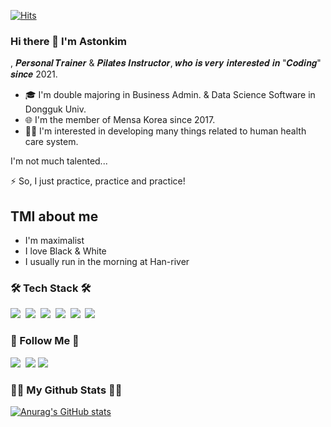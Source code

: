 [![Hits](https://hits.seeyoufarm.com/api/count/incr/badge.svg?url=https%3A%2F%2Fgithub.com%2Fastonkim%2Fhit-counter&count_bg=%23000000&title_bg=%23F70000&icon=github.svg&icon_color=%23FFFFFF&title=hits&edge_flat=false)](https://hits.seeyoufarm.com)

### Hi there 👋  I'm Astonkim  

, 𝑷𝒆𝒓𝒔𝒐𝒏𝒂𝒍 𝑻𝒓𝒂𝒊𝒏𝒆𝒓 & 𝑷𝒊𝒍𝒂𝒕𝒆𝒔 𝑰𝒏𝒔𝒕𝒓𝒖𝒄𝒕𝒐𝒓, 𝒘𝒉𝒐 𝒊𝒔 𝒗𝒆𝒓𝒚 𝒊𝒏𝒕𝒆𝒓𝒆𝒔𝒕𝒆𝒅 𝒊𝒏 "𝑪𝒐𝒅𝒊𝒏𝒈" 𝒔𝒊𝒏𝒄𝒆 2021.

- 🎓 I'm double majoring in Business Admin. & Data Science Software in Dongguk Univ.
- 🌐 I'm the member of Mensa Korea since 2017.
- 🧑‍💻 I'm interested in developing many things related to human health care system.

I'm not much talented...

⚡️ So, I just practice, practice and practice!

## TMI about me
- I'm maximalist
- I love Black & White
- I usually run in the morning at Han-river



<h3>🛠 Tech Stack 🛠</h3>
<p>
  <img src="https://img.shields.io/badge/Python-3766AB?style=flat-square&logo=Python&logoColor=white"/></a>&nbsp 
  <img src="https://img.shields.io/badge/Javascript-ffb13b?style=flat-square&logo=javascript&logoColor=white"/></a>&nbsp
  <img src="https://img.shields.io/badge/HTML5-E34F26?style=flat-square&logo=HTML5&logoColor=white"/></a>&nbsp
  <img src="https://img.shields.io/badge/MySQL-4479A1?style=flat-square&logo=MySQL&logoColor=white"/></a>&nbsp
  <img src="https://img.shields.io/badge/Django-092E20?style=flat-square&logo=Django&logoColor=white"/></a>&nbsp
  <img src="https://img.shields.io/badge/React-61DAFB?style=flat-square&logo=React&logoColor=white"/></a>&nbsp
</p>

<h3>🌈 Follow Me 🌈</h3>
<p>
  <a href="https://www.instagram.com/skykim__fit/"><img src="https://img.shields.io/badge/Instagram-E4405F?style=flat-square&logo=Instagram&logoColor=white&link=https://www.instagram.com/skykim__fit/"/></a>&nbsp
  <a href="https://www.youtube.com/channel/UCPJIYxPylOyOVFpkFiH5Ggw"><img src="https://img.shields.io/badge/Youtube-ff0000?style=flat-square&logo=youtube&link=https://www.youtube.com/channel/UCPJIYxPylOyOVFpkFiH5Ggw"/></a>
  <a href="mailto:knm9907@dgu.ac.kr"><img src="https://img.shields.io/badge/Gmail-d14836?style=flat-square&logo=Gmail&logoColor=white&link=knm9907@dgu.ac.kr"/></a>
</p>


<h3>👩‍💻 My Github Stats 👩‍💻</h3>
<div>

[![Anurag's GitHub stats](https://github-readme-stats.vercel.app/api?username=astonkim&hide_title=true&show_icons=true&include_all_commits=true&disable_animations=true&theme=radical)](https://github.com/anuraghazra/github-readme-stats)
</div>
